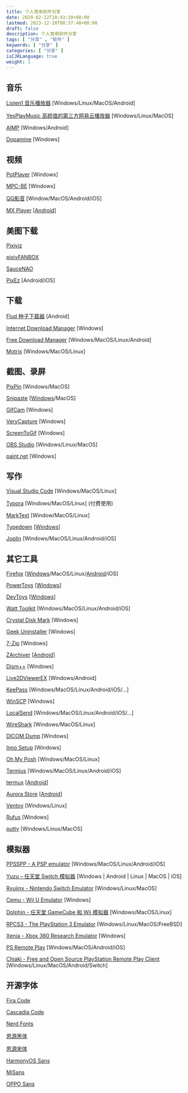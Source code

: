 ```yaml
---
title: 个人常用软件分享
date: 2020-02-22T10:43:10+08:00
lastmod: 2023-12-28T08:57:48+08:00
draft: false
description: 个人常用软件分享
tags: [ "分享" , "软件" ]
keywords: [ "分享" ]
categories: [ "分享" ]
isCJKLanguage: true
weight: 1
---
```


## 音乐

[Listen1 音乐播放器](http://listen1.github.io/listen1/) [Windows/Linux/MacOS/Android]

[YesPlayMusic 高颜值的第三方网易云播放器](https://github.com/qier222/YesPlayMusic) [Windows/Linux/MacOS]

[AIMP](https://www.aimp.ru/) [Windows/Android]

[Dopamine](http://www.digimezzo.com/software/dopamine/) [Windows]

## 视频

[PotPlayer](https://daumpotplayer.com/) [Windows]

[MPC-BE](https://sourceforge.net/projects/mpcbe/) [Windows]

[QQ影音](https://player.qq.com/) [Window/MacOS/Android/iOS]

[MX Player](https://mxplayerdownload.co/) [[Android](https://www.lanzoux.com/b0f19eo3c)]

## 美图下载

[Pixiviz](https://pixiviz.pwp.app)

[pixivFANBOX](https://www.fanbox.cc)

[SauceNAO](https://saucenao.com)

[PixEz](https://github.com/Notsfsssf/pixez-flutter) [Android/iOS]

## 下载

[Flud 种子下载器](./) [Android]

[Internet Download Manager](http://idman.ys168.com/) [Windows]

[Free Download Manager](https://www.freedownloadmanager.org/) [Windows/MacOS/Linux/Android]

[Motrix](https://motrix.app/) [Windows/MacOS/Linux]

## 截图、录屏

[PixPin](https://pixpinapp.com/) [Windows/MacOS]

[Snipaste](https://zh.snipaste.com/) [[Windows](https://www.microsoft.com/store/apps/9P1WXPKB68KX)/MacOS]

[GifCam](http://blog.bahraniapps.com/gifcam/) [Windows]

[VeryCapture](https://verycapture.com/cn/index.html) [Windows]

[ScreenToGif](https://github.com/NickeManarin/ScreenToGif) [Windows]

[OBS Studio](https://obsproject.com/) [Windows/Linux/MacOS]

[paint.net](https://www.getpaint.net/) [Windows]

## 写作

[Visual Studio Code](https://code.visualstudio.com/) [Windows/MacOS/Linux]

[Typora](https://www.typora.io/) [Windows/MacOS/Linux] (付费使用)

[MarkText](https://marktext.app/) [Window/MacOS/Linux]

[Typedown](https://typedown.ownbox.cn/credits) [[Windows](https://www.microsoft.com/store/productId/9P8TCW4H2HB4)]

[Joplin](https://joplinapp.org) [Windows/MacOS/Linux/Android/iOS]

## 其它工具

[Firefox](https://www.mozilla.org/en-US/firefox/) [[Windows](http://ftp.mozilla.org/pub/firefox/releases/)/MacOS/Linux/[Android](https://firefox-ci-tc.services.mozilla.com/tasks/index/mobile.v2.fenix.release.latest)/iOS]

[PowerToys](https://github.com/microsoft/PowerToys) [[Windows](https://aka.ms/getPowertoys)]

[DevToys](https://devtoys.app/) [[Windows](https://www.microsoft.com/store/apps/9pgcv4v3bk4w)]

[Watt Toolkit](https://steampp.net/) [Windows/MacOS/Linux/Android/iOS]

[Crystal Disk Mark](https://crystalmark.info/en/) [Windows]

[Geek Uninstaller](https://geekuninstaller.com/) [Windows]

[7-Zip](https://www.7-zip.org/) [Windows]

[ZArchiver](http://zdevs.ru/) [[Android](http://zdevs.ru/en/za/apk.html)]

[Dism++](https://github.com/Chuyu-Team/Dism-Multi-language) [Windows]

[Live2DViewerEX](https://store.steampowered.com/app/616720/Live2DViewerEX/) [Windows/Android]

[KeePass](https://keepass.info) [Windows/MacOS/Linux/Android/iOS/...]

[WinSCP](https://winscp.net/eng/download.php) [Windows]

[LocalSend](https://localsend.org/) [Windows/MacOS/Linux/Android/iOS/...]

[WireShark](https://www.wireshark.org/) [Windows/MacOS/Linux]

[DICOM Dump](http://www.makhaon.com/download/software_en/DICOMDump.zip) [Windows]

[Inno Setup](https://jrsoftware.org/isinfo.php) [Windows]

[Oh My Posh](https://ohmyposh.dev/) [Windows/MacOS/Linux]

[Termius](https://www.termius.com/) [Windows/MacOS/Linux/Android/iOS]

[termux](https://termux.com/) [[Android](https://f-droid.org/packages/com.termux/)]

[Aurora Store](https://gitlab.com/AuroraOSS/AuroraStore) [[Android](https://f-droid.org/en/packages/com.aurora.store/)]

[Ventoy](https://www.ventoy.net/cn/) [Windows/Linux]

[Rufus](https://rufus.ie/zh/) [Windows]

[putty](https://www.chiark.greenend.org.uk/~sgtatham/putty/) [Windows/Linux/MacOS]

## 模拟器

[PPSSPP - A PSP emulator](https://www.ppsspp.org/) [Windows/MacOS/Linux/Android/iOS]

[Yuzu – 任天堂 Switch 模拟器](https://yuzu-emulator.org/) [Windows | Android | Linux | MacOS | iOS]

[Ryujinx - Nintendo Switch Emulator](https://ryujinx.org/) [Windows/Linux/MacOS]

[Cemu - Wii U Emulator](http://cemu.info/) [Windows]

[Dolphin - 任天堂 GameCube 和 Wii 模拟器](https://cn.dolphin-emu.org/) [Windows/MacOS/Linux]

[RPCS3 - The PlayStation 3 Emulator](https://rpcs3.net/) [Windows/Linux/MacOS/FreeBSD]

[Xenia - Xbox 360 Research Emulator](https://xenia.jp/) [Windows]

[PS Remote Play](https://remoteplay.dl.playstation.net/remoteplay/lang/cs/index.html) [Windows/MacOS/Android/iOS]

[Chiaki - Free and Open Source PlayStation Remote Play Client](https://sr.ht/~thestr4ng3r/chiaki/) [Windows/Linux/MacOS/Android/Switch]

## 开源字体

[Fira Code](https://github.com/tonsky/FiraCode)

[Cascadia Code](https://github.com/microsoft/cascadia-code)

[Nerd Fonts](https://www.nerdfonts.com/)

[思源黑体](https://github.com/adobe-fonts/source-han-sans)

[思源宋体](https://github.com/adobe-fonts/source-han-serif)

[HarmonyOS Sans](https://developer.harmonyos.com/cn/design/resource)

[MiSans](https://hyperos.mi.com/font/download)

[OPPO Sans](https://open.oppomobile.com/bbs/forum.php?mod=viewthread&tid=2274)

